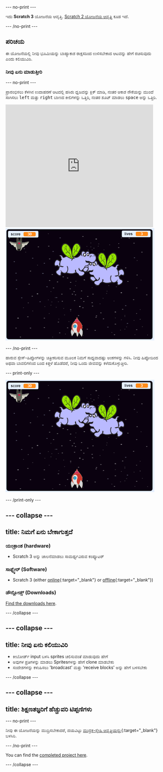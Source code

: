 \--- no-print \---

ಇದು **Scratch 3** ಯೋಜನೆಯ ಆವೃತ್ತಿ. [Scratch 2 ಯೋಜನೆಯ ಆವೃತ್ತಿ](https://projects.raspberrypi.org/en/projects/clone-wars-scratch2) ಕೂಡ ಇದೆ.

\--- /no-print \---

## ಪರಿಚಯ

ಈ ಯೋಜನೆಯಲ್ಲಿ ನೀವು ಭೂಮಿಯನ್ನು ಬಾಹ್ಯಾಕಾಶ ರಾಕ್ಷಸರಿಂದ ಉಳಿಸಬೇಕಾದ ಆಟವನ್ನು ಹೇಗೆ ರಚಿಸುವುದು ಎಂದು ಕಲಿಯುವಿರಿ.

### ನೀವು ಏನು ಮಾಡುತ್ತೀರಿ

\--- no-print \---

ಪ್ರಾರಂಭಿಸಲು ಕೆಳಗಿನ ಉದಾಹರಣೆ ಆಟದಲ್ಲಿ ಹಸಿರು ಧ್ವಜವನ್ನು ಕ್ಲಿಕ್ ಮಾಡಿ, ನಂತರ ಆಕಾಶ ನೌಕೆಯನ್ನು ಮುಂದೆ ಸಾಗಿಸಲು <kbd>left</kbd> ಮತ್ತು <kbd>right</kbd> ಬಾಣದ ಕೀಲಿಗಳನ್ನು ಒತ್ತಿರಿ, ನಂತರ ಶೂಟ್ ಮಾಡಲು <kbd>space</kbd> ಅನ್ನು ಒತ್ತಿರಿ.

<div class="scratch-preview">
  <iframe allowtransparency="true" width="485" height="402" src="https://scratch.mit.edu/projects/embed/276887163/?autostart=false" frameborder="0" scrolling="no"></iframe>
  <img src="images/showcase.png">
</div>

\--- /no-print \---

ಹಾರುವ ಸ್ಪೇಸ್-ಹಿಪ್ಪೋಗಳನ್ನು ಚಿತ್ರೀಕರಿಸುವ ಮೂಲಕ ನಿಮಗೆ ಸಾಧ್ಯವಾದಷ್ಟು ಅಂಕಗಳನ್ನು ಗಳಿಸಿ. ನೀವು ಹಿಪ್ಪೋದಿಂದ ಅಥವಾ ಬಾವಲಿಗಳಿಂದ ಬಂದ ಕಿತ್ತಳೆ ಹೊಡೆದರೆ, ನೀವು ಒಂದು ಜೀವವನ್ನು ಕಳೆದುಕೊಳ್ಳುತ್ತೀರಿ.

\--- print-only \---

![desc](images/showcase.png)

\--- /print-only \---

## \--- collapse \---

## title: ನಿಮಗೆ ಏನು ಬೇಕಾಗುತ್ತದೆ

### ಯಂತ್ರಾಂಶ (hardware)

+ Scratch 3 ಅನ್ನು ಚಾಲನೆಮಾಡಲು ಸಾಮರ್ಥ್ಯವಿರುವ ಕಂಪ್ಯೂಟರ್

### ಸಾಫ್ಟ್ವೇರ್ (Software)

+ Scratch 3 (either [online](https://rpf.io/scratchon){:target="_blank"} or [offline](https://rpf.io/scratchoff){:target="_blank"})

### ಡೌನ್ಲೋಡ್ಸ್ (Downloads)

[Find the downloads here](https://rpf.io/p/en/clone-wars-go).

\--- /collapse \---

## \--- collapse \---

## title: ನೀವು ಏನು ಕಲಿಯುವಿರಿ

+ ಕೀಬೋರ್ಡ್ input ಬಳಸಿ sprites ಚಲಿಸುವಂತೆ ಮಾಡುವುದು ಹೇಗೆ
+ ಅವುಗಳ ಪ್ರತಿಗಳನ್ನು ಮಾಡಲು Spritesಗಳನ್ನು ಹೇಗೆ clone ಮಾಡಬೇಕು
+ ಸಂದೇಶಗಳನ್ನು ಕಳುಹಿಸಲು 'broadcast' ಮತ್ತು 'receive blocks' ಅನ್ನು ಹೇಗೆ ಬಳಸಬೇಕು

\--- /collapse \---

## \--- collapse \---

## title: ಶಿಕ್ಷಣತಜ್ಞರಿಗೆ ಹೆಚ್ಚುವರಿ ಟಿಪ್ಪಣಿಗಳು

\--- no-print \---

ನೀವು ಈ ಯೋಜನೆಯನ್ನು ಮುದ್ರಿಸಬೇಕಾದರೆ, ದಯವಿಟ್ಟು [ಮುದ್ರಕ-ಸ್ನೇಹಿ ಆವೃತ್ತಿಯನ್ನು](https://projects.raspberrypi.org/en/projects/clone-wars/print){:target="_blank"} ಬಳಸಿರಿ.

\--- /no-print \---

You can find the [completed project here](https://rpf.io/p/en/clone-wars-get).

\--- /collapse \---
